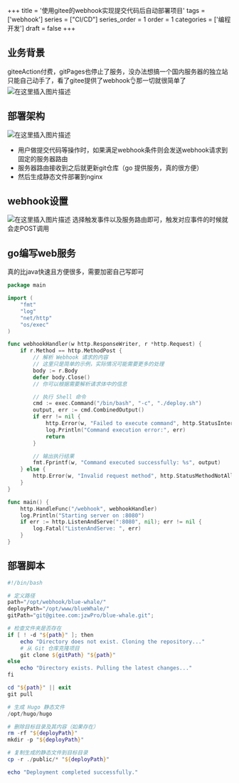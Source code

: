 +++
title = '使用gitee的webhook实现提交代码后自动部署项目'
tags = ['webhook']
series = ["CI/CD"]
series_order = 1
order = 1
categories = ['编程开发']
draft = false
+++
## 业务背景
giteeAction付费，gitPages也停止了服务，没办法想搞一个国内服务器的独立站只能自己动手了，看了gitee提供了webhook👌那一切就很简单了
![在这里插入图片描述](cicd/giteeHookPage.png)

## 部署架构
![在这里插入图片描述](cicd/webHookDeploy.jpg)
- 用户做提交代码等操作时，如果满足webhook条件则会发送webhook请求到固定的服务器路由
- 服务器路由接收到之后就更新git仓库（go 提供服务，真的很方便）
- 然后生成静态文件部署到nginx

## webhook设置
![在这里插入图片描述](cicd/giteeHookDetail.png)
选择触发事件以及服务路由即可，触发对应事件的时候就会走POST调用

## go编写web服务
真的比java快速且方便很多，需要加密自己写即可
```go
package main

import (
    "fmt"
    "log"
    "net/http"
    "os/exec"
)

func webhookHandler(w http.ResponseWriter, r *http.Request) {
    if r.Method == http.MethodPost {
        // 解析 Webhook 请求的内容
        // 这里只是简单的示例，实际情况可能需要更多的处理
        body := r.Body
        defer body.Close()
        // 你可以根据需要解析请求体中的信息

        // 执行 Shell 命令
        cmd := exec.Command("/bin/bash", "-c", "./deploy.sh")
        output, err := cmd.CombinedOutput()
        if err != nil {
            http.Error(w, "Failed to execute command", http.StatusInternalServerError)
            log.Println("Command execution error:", err)
            return
        }

        // 输出执行结果
        fmt.Fprintf(w, "Command executed successfully: %s", output)
    } else {
        http.Error(w, "Invalid request method", http.StatusMethodNotAllowed)
    }
}

func main() {
    http.HandleFunc("/webhook", webhookHandler)
    log.Println("Starting server on :8080")
    if err := http.ListenAndServe(":8080", nil); err != nil {
        log.Fatal("ListenAndServe: ", err)
    }
}
```

## 部署脚本

```powershell
#!/bin/bash

# 定义路径
path="/opt/webhook/blue-whale/"
deployPath="/opt/www/blueWhale/"
gitPath="git@gitee.com:jzwPro/blue-whale.git";

# 检查文件夹是否存在
if [ ! -d "${path}" ]; then
    echo "Directory does not exist. Cloning the repository..."
    # 从 Git 仓库克隆项目
    git clone ${gitPath} "${path}"
else
    echo "Directory exists. Pulling the latest changes..."
fi

cd "${path}" || exit
git pull

# 生成 Hugo 静态文件
/opt/hugo/hugo

# 删除目标目录及其内容（如果存在）
rm -rf "${deployPath}"
mkdir -p "${deployPath}"

# 复制生成的静态文件到目标目录
cp -r ./public/* "${deployPath}"

echo "Deployment completed successfully."
```